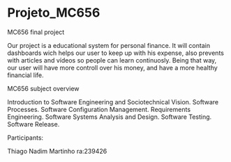 # Projeto_MC656
MC656 final project

Our project is a educational system for personal finance. It will contain dashboards wich helps our user to keep up with his expense, also prevents with articles and vídeos so people can learn continuosly. Being that way, our user will have more controll over his money, and have a more healthy financial life.


MC656 subject overview

Introduction to Software Engineering and Sociotechnical Vision. Software Processes. Software Configuration Management. Requirements Engineering. Software Systems Analysis and Design. Software Testing. Software Release.

Participants:

Thiago Nadim Martinho ra:239426